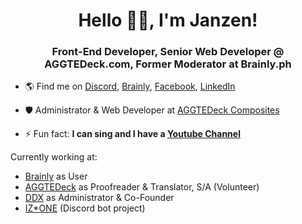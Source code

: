 <h1 align="center">Hello 👋🏻, I'm Janzen! </h1>
<h3 align="center">Front-End Developer, Senior Web Developer @ AGGTEDeck.com, Former Moderator at Brainly.ph</h3>




- 🌎 Find me on [Discord](https://discord.com/users/744822067740016640), [Brainly](https://brainly.ph/app/profile/10618746), [Facebook](https://www.facebook.com/janzen.go.7/), [LinkedIn](https://www.linkedin.com/in/janzengo/)

- 🛡️ Administrator & Web Developer at [AGGTEDeck Composites](https://www.aggtedeck.com)

- ⚡ Fun fact: **I can sing and I have a [Youtube Channel](https://www.youtube.com/channel/UCLJZ-_tfJ006qAGNxdM9hYA)**


Currently working at:

-  [Brainly](https://www.brainly.ph) as User
-  [AGGTEDeck](https://www.aggtedeck.com) as Proofreader & Translator, S/A (Volunteer)
-  [DDX](https://ddx.my.id) as Administrator & Co-Founder
-  [IZ*ONE](https://discord.com/oauth2/authorize?client_id=744876991148326952&permissions=8&scope=bot) (Discord bot project)





